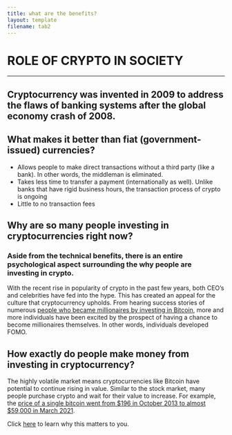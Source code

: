 ```yaml
---
title: what are the benefits?
layout: template
filename: tab2
--- 
```


# ROLE OF CRYPTO IN SOCIETY 
------
**Cryptocurrency was invented in 2009 to address the flaws of banking systems after the global economy crash of 2008.** 
------
## What makes it better than fiat (government-issued) currencies?
* Allows people to make direct transactions without a third party (like a bank). In other words, the middleman is eliminated.
* Takes less time to transfer a payment (internationally as well). Unlike banks that have rigid business hours, the transaction process of crypto is ongoing
* Little to no transaction fees

## Why are so many people investing in cryptocurrencies right now?
### Aside from the technical benefits, there is an entire psychological aspect surrounding the why people are investing in crypto. 
With the recent rise in popularity of crypto in the past few years, both CEO’s and celebrities have fed into the hype. This has created an appeal for the culture that cryptocurrency upholds. 
From hearing success stories of numerous [people who became millionaires by investing in Bitcoin](https://digitalsurge.com.au/blog/5-inspirational-bitcoin-success-stories), more and more individuals have been excited by the prospect of having a chance to become millionaires themselves. In other words, individuals developed FOMO.

## How exactly do people make money from investing in cryptocurrency?
The highly volatile market means cryptocurrencies like Bitcoin have potential to continue rising in value. Similar to the stock market, many people purchase crypto and wait for their value to increase. For example, the [price of a single bitcoin went from $196 in October 2013 to almost $59,000 in March 2021](https://www.statista.com/statistics/326707/bitcoin-price-index/). 

Click [here](https://tifhsu88.github.io/crackingcrypto/tab3) to learn why this matters to you. 

